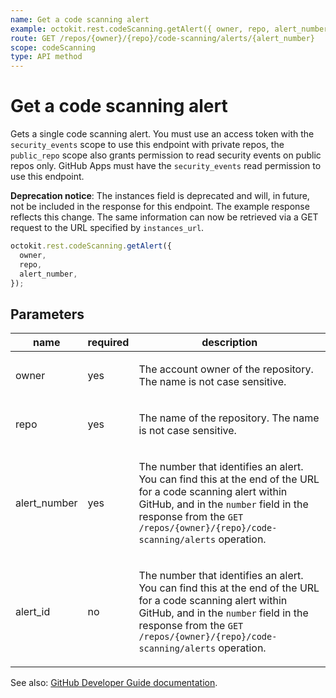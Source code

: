 ```yaml
---
name: Get a code scanning alert
example: octokit.rest.codeScanning.getAlert({ owner, repo, alert_number })
route: GET /repos/{owner}/{repo}/code-scanning/alerts/{alert_number}
scope: codeScanning
type: API method
---
```


# Get a code scanning alert

Gets a single code scanning alert. You must use an access token with the `security_events` scope to use this endpoint with private repos, the `public_repo` scope also grants permission to read security events on public repos only. GitHub Apps must have the `security_events` read permission to use this endpoint.

**Deprecation notice**:
The instances field is deprecated and will, in future, not be included in the response for this endpoint. The example response reflects this change. The same information can now be retrieved via a GET request to the URL specified by `instances_url`.

```js
octokit.rest.codeScanning.getAlert({
  owner,
  repo,
  alert_number,
});
```

## Parameters

<table>
  <thead>
    <tr>
      <th>name</th>
      <th>required</th>
      <th>description</th>
    </tr>
  </thead>
  <tbody>
    <tr><td>owner</td><td>yes</td><td>

The account owner of the repository. The name is not case sensitive.

</td></tr>
<tr><td>repo</td><td>yes</td><td>

The name of the repository. The name is not case sensitive.

</td></tr>
<tr><td>alert_number</td><td>yes</td><td>

The number that identifies an alert. You can find this at the end of the URL for a code scanning alert within GitHub, and in the `number` field in the response from the `GET /repos/{owner}/{repo}/code-scanning/alerts` operation.

</td></tr>
<tr><td>alert_id</td><td>no</td><td>

The number that identifies an alert. You can find this at the end of the URL for a code scanning alert within GitHub, and in the `number` field in the response from the `GET /repos/{owner}/{repo}/code-scanning/alerts` operation.

</td></tr>
  </tbody>
</table>

See also: [GitHub Developer Guide documentation](https://docs.github.com/rest/reference/code-scanning#get-a-code-scanning-alert).
